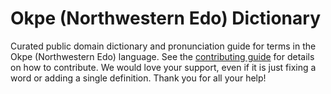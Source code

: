 
# Okpe (Northwestern Edo) Dictionary

Curated public domain dictionary and pronunciation guide for terms in the Okpe (Northwestern Edo) language. See the [contributing guide](https://github.com/drumworkteam/term/blob/make/.github/contributing.md) for details on how to contribute. We would love your support, even if it is just fixing a word or adding a single definition. Thank you for all your help!
